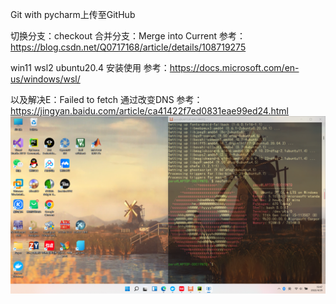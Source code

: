 Git with pycharm上传至GitHub

切换分支：checkout
合并分支：Merge into Current
参考：https://blog.csdn.net/Q0717168/article/details/108719275

win11 wsl2 ubuntu20.4 安装使用
参考：https://docs.microsoft.com/en-us/windows/wsl/

以及解决E：Failed to fetch  通过改变DNS
参考：https://jingyan.baidu.com/article/ca41422f7ed0831eae99ed24.html
![img_2.png](img_2.png)


